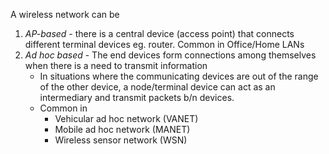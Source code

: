 A wireless network can be 
1. *AP-based* - there is a central device (access point) that connects different terminal devices eg. router. Common in Office/Home LANs
2. *Ad hoc based*  - The end devices form connections among themselves when there is a need to transmit information
	- In situations where the communicating devices are out of the range of the other device, a node/terminal device can act as an intermediary and transmit packets b/n devices. 
	- Common in 
		- Vehicular ad hoc network (VANET)
		- Mobile ad hoc network (MANET)
		- Wireless sensor network (WSN)